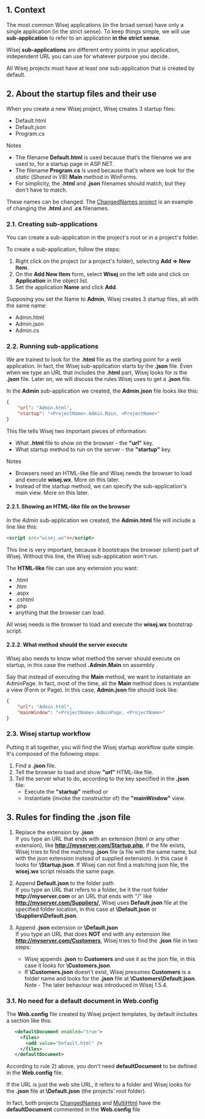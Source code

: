 ## 1. Context

The most common Wisej applications (in the broad sense) have only a single application (in the strict sense). To keep things simple, we will use __sub-application__ to refer to an application __in the strict sense__.

Wisej __sub-applications__ are different entry points in your application, independent URL you can use for whatever purpose you decide.

All Wisej projects must have at least one sub-application that is created by default.

## 2. About the startup files and their use

When you create a new Wisej project, Wisej creates 3 startup files:
* Default.html
* Default.json
* Program.cs

Notes
* The filename __Default.html__ is used because that’s the filename we are used to, for a startup page in ASP.NET.
* The filename __Program.cs__ is used because that’s where we look for the _static_ (_Shared_ in VB) __Main__ method in WinForms.
* For simplicity, the __.html__ and __.json__ filenames should match, but they don't have to match.

These names can be changed. The [ChangedNames project](https://github.com/tfreitasleal/wisej-examples/tree/master/HtmlJsonAndMain/ChangedNames) is an example of changing the __.html__ and __.cs__ filenames.

### 2.1. Creating sub-applications

You can create a sub-application in the project's root or in a project's folder.

To create a sub-application, follow the steps:
1) Right click on the project (or a project's folder), selecting __Add => New Item__.
2) On the __Add New Item__ form, select __Wisej__ on the left side and click on __Application__ in the object list.
3) Set the application __Name__ and click __Add__.

Supposing you set the Name to __Admin__, Wisej creates 3 startup files, all with the same name:
* Admin.html
* Admin.json
* Admin.cs

### 2.2. Running sub-applications

We are trained to look for the __.html__ file as the starting point for a web application. In fact, the Wisej sub-application starts by the __.json__ file. Even when we type an URL that includes the __.html__ part, Wisej looks for is the __.json__ file. Later on, we will discuss the rules Wisej uses to get a __.json__ file.

In the __Admin__ sub-application we created, the __Admin.json__ file looks like this:
```json
{
	"url": "Admin.html",
	"startup": "<ProjectName>.Admin.Main, <ProjectName>"
}
```

This file tells Wisej two important pieces of information:
* What __.html__ file to show on the browser - the __"url"__ key.
* What startup method to run on the server - the __"startup"__ key.

Notes
* Browsers need an HTML-like file and Wisej needs the browser to load and execute __wisej.wx__. More on this later.
* Instead of the startup method, we can specify the sub-application's main view. More on this later.

#### 2.2.1. Showing an HTML-like file on the browser

In the _Admin_ sub-application we created, the __Admin.html__ file will include a line like this:
```html
<script src="wisej.wx"></script>
```
This line is very important, because it bootstraps the browser (client) part of Wisej. Without this line, the Wisej sub-application won't run.

The __HTML-like__ file can use any extension you want:
* .html
* .htm
* .aspx
* .cshtml
* .php
* anything that the browser can load.

All wisej needs is the browser to load and execute the __wisej.wx__ bootstrap script.

#### 2.2.2. What method should the server execute

Wisej also needs to know what method the server should execute on startup, in this case the method __<ProjectName>.Admin.Main__ on assembly __<ProjectName>__.

Say that instead of executing the __Main__ method, we want to instantiate an AdminPage. In fact, most of the time, all the __Main__ method does is instantiate a view (Form or Page). In this case, __Admin.json__ file should look like:

```json
{
	"url": "Admin.html",
	"mainWindow": "<ProjectName>.AdminPage, <ProjectName>"
}
```

### 2.3. Wisej startup workflow

Putting it all together, you will find the Wisej startup workflow quite simple. It's composed of the following steps:
1) Find a __.json__ file.
2) Tell the browser to load and show __"url"__ HTML-like file.
3) Tell the server what to do, according to the key specified in the __.json__ file:
    * Execute the __"startup"__ method or
    * Instantiate (invoke the constructor of) the __"mainWindow"__ view.

## 3. Rules for finding the .json file

1) Replace the extension by __.json__  
If you type an URL that ends with an extension (html or any other extension), like __http://myserver.com/Startup.php__, if the file exists, Wisej tries to find the matching __.json__ file (a file with the same name, but with the json extension instead of supplied extension). In this case it looks for __\Startup.json__. If Wisej can not find a matching json file, the __wisej.wx__ script reloads the same page.

2) Append __Default.json__ to the folder path  
If you type an URL that refers to a folder, be it the root folder __http://myserver.com__ or an URL that ends with "/" like __http://myserver.com/Suppliers/__, Wisej uses __Default.json__ file at the specified folder location, in this case at __\Default.json__ or __\Suppliers\Default.json__.

3) Append __.json__ extension or __\Default.json__  
If you type an URL that does __NOT__ end with any extension like __http://myserver.com/Customers__, Wisej tries to find the __.json__ file in two steps:
    * Wisej appends __.json__ to __Customers__ and use it as the json file, in this case it looks for __\Customers.json__.
    * If __\Customers.json__ doesn't exist, Wisej presumes __Customers__ is a folder name and looks for the __.json__ file at __\Customers\Default.json__.  
	Note - The later behaviour was introduced in Wisej 1.5.4.

### 3.1. No need for a default document in Web.config

The __Web.config__ file created by Wisej project templates, by default includes a section like this:

 ```xml
    <defaultDocument enabled="true">
      <files>
        <add value="Default.html" />
      </files>
    </defaultDocument>
```

According to rule 2) above, you don't need __defaultDocument__ to be defined in the __Web.config__ file.

If the URL is just the web site URL, it refers to a folder and Wisej looks for the __.json__ file at __\Default.json__ (the projects' root folder).

In fact, both projects [ChangedNames](https://github.com/tfreitasleal/wisej-examples/tree/master/HtmlJsonAndMain/ChangedNames)  and [MultiHtml](https://github.com/tfreitasleal/wisej-examples/tree/master/HtmlJsonAndMain/MultiHtml) have the __defaultDocument__ commented  in the __Web.config__ file
